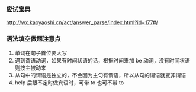 ### 应试宝典

http://wx.kaoyaoshi.cn/act/answer_parse/index.html?id=177#/

### 语法填空做题注意点

1. 单词在句子首位要大写
2. 遇到谓语动词，如果有时间状语的话，根据时间来加 be 动词，没有时间状语则按主被动来
3. 从句中的谓语是独立的，不会因为主句有谓语，所以从句的谓语就变非谓语
4. help 后跟不定时做宾语时，可带 to 也可不带 to
